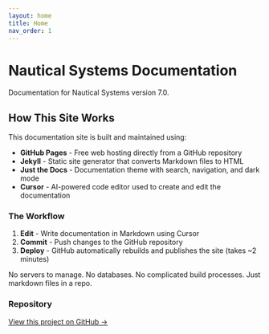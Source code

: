 ```yaml
---
layout: home
title: Home
nav_order: 1
---
```


# Nautical Systems Documentation

Documentation for Nautical Systems version 7.0.

## How This Site Works

This documentation site is built and maintained using:

- **GitHub Pages** - Free web hosting directly from a GitHub repository
- **Jekyll** - Static site generator that converts Markdown files to HTML
- **Just the Docs** - Documentation theme with search, navigation, and dark mode
- **Cursor** - AI-powered code editor used to create and edit the documentation

### The Workflow

1. **Edit** - Write documentation in Markdown using Cursor
2. **Commit** - Push changes to the GitHub repository
3. **Deploy** - GitHub automatically rebuilds and publishes the site (takes ~2 minutes)

No servers to manage. No databases. No complicated build processes. Just markdown files in a repo.

### Repository

[View this project on GitHub →](https://github.com/pamurphy-absconsulting/nautical_systems)